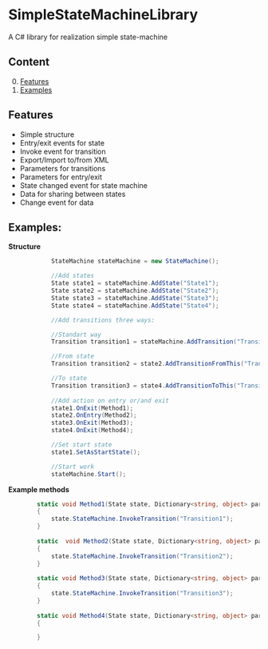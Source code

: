 # SimpleStateMachineLibrary
A C# library for realization simple state-machine

## Сontent
0. [Features](#Features)
1. [Examples](#Examples)

## Features
* Simple structure
* Entry/exit events for state
* Invoke event for transition
* Export/Import to/from XML
* Parameters for transitions
* Parameters for entry/exit
* State changed event for state machine
* Data for sharing between states
* Change event for data

## Examples:

**Structure**
```C#
            StateMachine stateMachine = new StateMachine();

            //Add states
            State state1 = stateMachine.AddState("State1");
            State state2 = stateMachine.AddState("State2");
            State state3 = stateMachine.AddState("State3");
            State state4 = stateMachine.AddState("State4");

            //Add transitions three ways:

            //Standart way
            Transition transition1 = stateMachine.AddTransition("Transition1", state1, state2);

            //From state
            Transition transition2 = state2.AddTransitionFromThis("Transition2", state3);

            //To state
            Transition transition3 = state4.AddTransitionToThis("Transition3", state3);
          
            //Add action on entry or/and exit
            state1.OnExit(Method1);
            state2.OnEntry(Method2);
            state3.OnExit(Method3);
            state4.OnExit(Method4);

            //Set start state
            state1.SetAsStartState();

            //Start work
            stateMachine.Start();
```
**Example methods**
```C#
        static void Method1(State state, Dictionary<string, object> parameters)
        {
            state.StateMachine.InvokeTransition("Transition1");
        }
        
        static  void Method2(State state, Dictionary<string, object> parameters)
        {
            state.StateMachine.InvokeTransition("Transition2");
        }
        
        static void Method3(State state, Dictionary<string, object> parameters)
        {
            state.StateMachine.InvokeTransition("Transition3");
        }
        
        static void Method4(State state, Dictionary<string, object> parameters)
        {

        }
```
